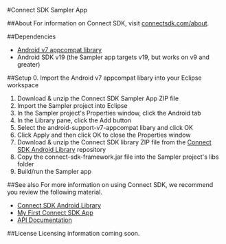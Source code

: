 #Connect SDK Sampler App

##About
For information on Connect SDK, visit [connectsdk.com/about](http://www.connectsdk.com/about/).

##Dependencies
- [Android v7 appcompat library](http://developer.android.com/tools/support-library/features.html#v7-appcompat)
- Android SDK v19 (the Sampler app targets v19, but works on v9 and greater)

##Setup
0. Import the Android v7 appcompat libary into your Eclipse workspace
1. Download & unzip the Connect SDK Sampler App ZIP file
2. Import the Sampler project into Eclipse
3. In the Sampler project's Properties window, click the Android tab
4. In the Library pane, click the Add button
5. Select the android-support-v7-appcompat libary and click OK
6. Click Apply and then click OK to close the Properties window
7. Download & unzip the Connect SDK library ZIP file from the [Connect SDK Android Library](http://github.com/ConnectSDK/Connect-SDK-Android-Library) repository
8. Copy the connect-sdk-framework.jar file into the Sampler project's libs folder
9. Build/run the Sampler app

##See also
For more information on using Connect SDK, we recommend you review the following material.

- [Connect SDK Android Library](http://github.com/ConnectSDK/Connect-SDK-Android-Library)
- [My First Connect SDK App](http://connectsdk.com/getting-started/my-first-android-app/)
- [API Documentation](http://connectsdk.com/docs/adapi/)

##License
Licensing information coming soon.